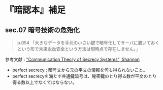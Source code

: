 # 『暗認本』補足

## sec.07 暗号技術の危殆化

>p.054 「大きなデータを手元の小さい鍵で暗号化してサーバに置いておくという形で未来永劫安全という方法は現時点で存在しません。」

参考文献 : ["Communication Theory of Secrecy Systems", Shannon](http://netlab.cs.ucla.edu/wiki/files/shannon1949.pdf)

- perfect secrecy ; 暗号文から元の平文の情報を何も得られないこと。
- perfect secrecyを満たす共通鍵暗号は、秘密鍵のとり得る数が平文のとり得る数以上でなくてはならない。
